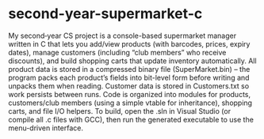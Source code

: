 # second-year-supermarket-c
My second‐year CS project is a console-based supermarket manager written in C that lets you add/view products (with barcodes, prices, expiry dates), manage customers (including “club members” who receive discounts), and build shopping carts that update inventory automatically.
All product data is stored in a compressed binary file (SuperMarket.bin) – the program packs each product’s fields into bit-level form before writing and unpacks them when reading.
Customer data is stored in Customers.txt so work persists between runs.
Code is organized into modules for products, customers/club members (using a simple vtable for inheritance), shopping carts, and file I/O helpers.
To build, open the .sln in Visual Studio (or compile all .c files with GCC), then run the generated executable to use the menu-driven interface.
